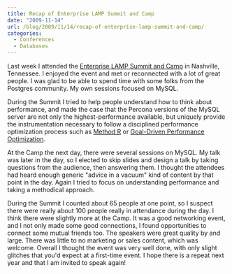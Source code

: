 ```yaml
---
title: Recap of Enterprise LAMP Summit and Camp
date: "2009-11-14"
url: /blog/2009/11/14/recap-of-enterprise-lamp-summit-and-camp/
categories:
  - Conferences
  - Databases
---
```

Last week I attended the [Enterprise LAMP Summit and Camp][1] in Nashville, Tennessee. I enjoyed the event and met or reconnected with a lot of great people. I was glad to be able to spend time with some folks from the Postgres community. My own sessions focused on MySQL.

During the Summit I tried to help people understand how to think about performance, and made the case that the Percona versions of the MySQL server are not only the highest-performance available, but uniquely provide the instrumentation necessary to follow a disciplined performance optimization process such as [Method R][2] or [Goal-Driven Performance Optimization][3].

At the Camp the next day, there were several sessions on MySQL. My talk was later in the day, so I elected to skip slides and design a talk by taking questions from the audience, then answering them. I thought the attendees had heard enough generic "advice in a vacuum" kind of content by that point in the day. Again I tried to focus on understanding performance and taking a methodical approach.

During the Summit I counted about 65 people at one point, so I suspect there were really about 100 people really in attendance during the day. I think there were slightly more at the Camp. It was a good networking event, and I not only made some good connections, I found opportunities to connect some mutual friends too. The speakers were great quality by and large. There was little to no marketing or sales content, which was welcome. Overall I thought the event was very well done, with only slight glitches that you'd expect at a first-time event. I hope there is a repeat next year and that I am invited to speak again!

 [1]: http://enterpriselamp.org/
 [2]: http://www.method-r.com/
 [3]: http://en.oreilly.com/oscon2009/public/schedule/detail/7936
